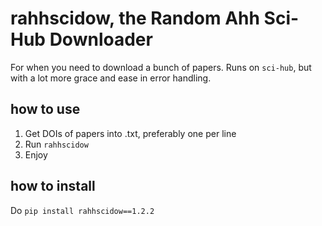 # rahhscidow, the Random Ahh Sci-Hub Downloader

For when you need to download a bunch of papers. Runs on `sci-hub`, but with a lot more grace and ease in error handling.

## how to use

1. Get DOIs of papers into .txt, preferably one per line
2. Run `rahhscidow`
3. Enjoy

## how to install
Do `pip install rahhscidow==1.2.2`
